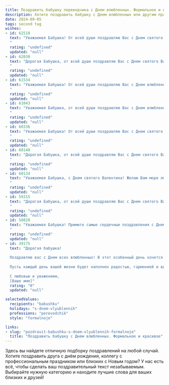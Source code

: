 ```yaml
---
title: Поздравить бабушку переводчика с Днем влюбленных. Формальное и красивое
description: Хотите поздравить бабушку с Днем влюбленных или другим праздником? Наш ИИ создаст незабываемое поздравление, а вы обязательно выделитесь среди других.  
date: 2024-09-05
tags: second tag
wishes:
- id: 62518
  text: "Уважаемая Бабушка! От всей души поздравляю Вас с Днем святого Валентина! Желаю Вам любви, радости и душевного тепла. Пусть Ваша жизнь будет наполнена приятными моментами и яркими красками. В этот день, посвященный любви, хочется пожелать Вам крепкого здоровья, безграничного счастья и искренней заботы со стороны близких.
  "
  rating: "undefined"
  updated: "null"
- id: 62030
  text: "Дорогая Бабушка, от всей души поздравляю Вас с Днем святого Валентина! Желаю Вам, чтобы каждый день был наполнен любовью, теплотой и заботой, как Вы дарите их нам. Пусть Ваше сердце, полное мудрости и доброты, всегда будет согреваемо искренними чувствами. С праздником!
  "
  rating: "undefined"
  updated: "null"
- id: 61534
  text: "Уважаемая Бабушка! От всей души поздравляю Вас с Днем влюбленных! Желаю, чтобы Ваша жизнь была полна любви, тепла и радости, как Ваши прекрасные переводы, которые трогают сердца и открывают новые горизонты.
  "
  rating: "undefined"
  updated: "null"
- id: 61043
  text: "Уважаемая Бабушка, от всей души поздравляю Вас с Днем влюбленных! Желаю Вам тепла, любви и душевного комфорта. Пусть Ваша жизнь будет наполнена радостью, а сердце – любовью!
  "
  rating: "undefined"
  updated: "null"
- id: 60336
  text: "Уважаемая Бабушка! От всей души поздравляю Вас с Днем святого Валентина! Желаю Вам  много любви, тепла и радости! Пусть Ваша жизнь всегда будет наполнена заботой, пониманием и нежностью.  Счастья Вам и крепкого здоровья!
  "
  rating: "undefined"
  updated: "null"
- id: 60140
  text: "Дорогая Бабушка, от всей души поздравляю Вас с Днем святого Валентина! Пусть этот праздник наполнит Вашу жизнь любовью, теплом и радостью. Желаю Вам крепкого здоровья, бодрости духа и долгих лет жизни. Пусть Ваша душа всегда будет светлой и доброй, как Ваша профессия переводчика, которая позволяет Вам соединять людей и культуры.
  "
  rating: "undefined"
  updated: "null"
- id: 60134
  text: "Уважаемая Бабушка, с Днем святого Валентина! Желаю Вам море любви, тепла и душевного равновесия. Пусть Ваша жизнь будет наполнена яркими красками, а душа всегда остаётся молодой и открытой для новых впечатлений!
  "
  rating: "undefined"
  updated: "null"
- id: 59315
  text: "Дорогая Бабушка, от всей души поздравляю Вас с Днем святого Валентина!  Желаю Вам, как настоящему профессиональному переводчику, чтобы ваша жизнь была полна любви, понимания и светлых чувств, переводимых на язык сердца без единого слова.
  "
  rating: "undefined"
  updated: "null"
- id: 58820
  text: "Уважаемая Бабушка! Примите самые сердечные поздравления с Днем святого Валентина! Пусть этот день наполнит Вашу жизнь любовью, радостью и теплыми воспоминаниями. Желаю Вам крепкого здоровья, благополучия и всегда любящего окружения.
  "
  rating: "undefined"
  updated: "null"
- id: 39175
  text: "Дорогая бабушка!
  
  Поздравляю вас с Днем всех влюбленных! В этот особенный день хочется пожелать вам множество приятных моментов, тепла и любви, которые вы щедро дарите всем вокруг. Ваше сердце, полное заботы и мудрости, служит примером для нас.
  
  Пусть каждый день вашей жизни будет наполнен радостью, гармонией и вдохновением. Спасибо за вашу поддержку и понимание – вы делаете наш мир ярче!
  
  С любовью и уважением,
  [Ваше имя]"
  rating: "0"
  updated: "null"

selectedValues:
  recipients: "babushku"
  holidays: "s-dnem-vlyublennih"
  professions: "perevodchik"
  style: "formalnoje"

links:
- slug: "pozdravit-babushku-s-dnem-vlyublennih-formalnoje"
  title: "Поздравить бабушку с Днем влюбленных. Формальное и красивое"
---
```


Здесь вы найдете отличную подборку поздравлений на любой случай. 
Хотите поздравить друга с днём рождения, коллегу с профессиональным праздником или близких с Новым годом? У нас есть всё, чтобы сделать ваш поздравительный текст незабываемым. Выбирайте нужную категорию и находите лучшие слова для ваших близких и друзей!
